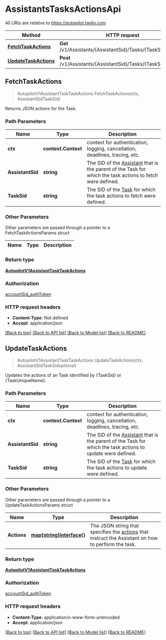 # AssistantsTasksActionsApi

All URIs are relative to *https://autopilot.twilio.com*

Method | HTTP request | Description
------------- | ------------- | -------------
[**FetchTaskActions**](AssistantsTasksActionsApi.md#FetchTaskActions) | **Get** /v1/Assistants/{AssistantSid}/Tasks/{TaskSid}/Actions | 
[**UpdateTaskActions**](AssistantsTasksActionsApi.md#UpdateTaskActions) | **Post** /v1/Assistants/{AssistantSid}/Tasks/{TaskSid}/Actions | 



## FetchTaskActions

> AutopilotV1AssistantTaskTaskActions FetchTaskActions(ctx, AssistantSidTaskSid)



Returns JSON actions for the Task.

### Path Parameters


Name | Type | Description
------------- | ------------- | -------------
**ctx** | **context.Context** | context for authentication, logging, cancellation, deadlines, tracing, etc.
**AssistantSid** | **string** | The SID of the [Assistant](https://www.twilio.com/docs/autopilot/api/assistant) that is the parent of the Task for which the task actions to fetch were defined.
**TaskSid** | **string** | The SID of the [Task](https://www.twilio.com/docs/autopilot/api/task) for which the task actions to fetch were defined.

### Other Parameters

Other parameters are passed through a pointer to a FetchTaskActionsParams struct


Name | Type | Description
------------- | ------------- | -------------

### Return type

[**AutopilotV1AssistantTaskTaskActions**](AutopilotV1AssistantTaskTaskActions.md)

### Authorization

[accountSid_authToken](../README.md#accountSid_authToken)

### HTTP request headers

- **Content-Type**: Not defined
- **Accept**: application/json

[[Back to top]](#) [[Back to API list]](../README.md#documentation-for-api-endpoints)
[[Back to Model list]](../README.md#documentation-for-models)
[[Back to README]](../README.md)


## UpdateTaskActions

> AutopilotV1AssistantTaskTaskActions UpdateTaskActions(ctx, AssistantSidTaskSidoptional)



Updates the actions of an Task identified by {TaskSid} or {TaskUniqueName}.

### Path Parameters


Name | Type | Description
------------- | ------------- | -------------
**ctx** | **context.Context** | context for authentication, logging, cancellation, deadlines, tracing, etc.
**AssistantSid** | **string** | The SID of the [Assistant](https://www.twilio.com/docs/autopilot/api/assistant) that is the parent of the Task for which the task actions to update were defined.
**TaskSid** | **string** | The SID of the [Task](https://www.twilio.com/docs/autopilot/api/task) for which the task actions to update were defined.

### Other Parameters

Other parameters are passed through a pointer to a UpdateTaskActionsParams struct


Name | Type | Description
------------- | ------------- | -------------
**Actions** | [**map[string]interface{}**](map[string]interface{}.md) | The JSON string that specifies the [actions](https://www.twilio.com/docs/autopilot/actions) that instruct the Assistant on how to perform the task.

### Return type

[**AutopilotV1AssistantTaskTaskActions**](AutopilotV1AssistantTaskTaskActions.md)

### Authorization

[accountSid_authToken](../README.md#accountSid_authToken)

### HTTP request headers

- **Content-Type**: application/x-www-form-urlencoded
- **Accept**: application/json

[[Back to top]](#) [[Back to API list]](../README.md#documentation-for-api-endpoints)
[[Back to Model list]](../README.md#documentation-for-models)
[[Back to README]](../README.md)

